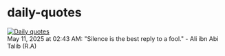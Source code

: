 # daily-quotes
[![Daily quotes](https://github.com/ceepu8/daily-quotes/actions/workflows/daily-quote.yml/badge.svg)](https://github.com/ceepu8/daily-quotes/actions/workflows/daily-quote.yml)<br/>
May 11, 2025 at 02:43 AM: "Silence is the best reply to a fool." - Ali ibn Abi Talib (R.A)
